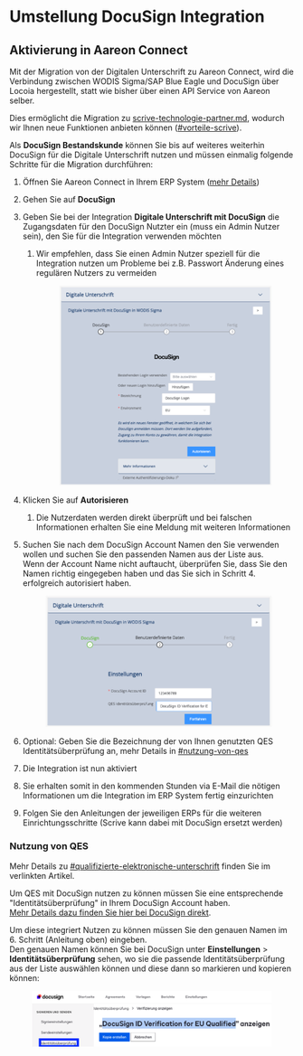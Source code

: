 # Umstellung DocuSign Integration

## Aktivierung in Aareon Connect

Mit der Migration von der Digitalen Unterschrift zu Aareon Connect, wird die Verbindung zwischen WODIS Sigma/SAP Blue Eagle und DocuSign über Locoia hergestellt, statt wie bisher über einen API Service von Aareon selber.

Dies ermöglicht die Migration zu [scrive-technologie-partner.md](scrive-technologie-partner.md "mention"), wodurch wir Ihnen neue Funktionen anbieten können ([#vorteile-scrive](scrive-technologie-partner.md#vorteile-scrive "mention")).

Als **DocuSign Bestandskunde** können Sie bis auf weiteres weiterhin DocuSign für die Digitale Unterschrift nutzen und müssen einmalig folgende Schritte für die Migration durchführen:

1. Öffnen Sie Aareon Connect in Ihrem ERP System ([mehr Details](../../#aareon-connect-per-video-verstehen))
2. Gehen Sie auf **DocuSign**
3. Geben Sie bei der Integration **Digitale Unterschrift mit DocuSign** die Zugangsdaten für den DocuSign Nutzter ein (muss ein Admin Nutzer sein), den Sie für die Integration verwenden möchten
   1.  Wir empfehlen, dass Sie einen Admin Nutzer speziell für die Integration nutzen um Probleme bei z.B. Passwort Änderung eines regulären Nutzers zu vermeiden

       <figure><img src="../../.gitbook/assets/image (2).png" alt=""><figcaption></figcaption></figure>
4. Klicken Sie auf **Autorisieren**
   1. Die Nutzerdaten werden direkt überprüft und bei falschen Informationen erhalten Sie eine Meldung mit weiteren Informationen
5.  Suchen Sie nach dem DocuSign Account Namen den Sie verwenden wollen und suchen Sie den passenden Namen aus der Liste aus.\
    Wenn der Account Name nicht auftaucht, überprüfen Sie, dass Sie den Namen richtig eingegeben haben und das Sie sich in Schritt 4. erfolgreich autorisiert haben.

    <figure><img src="../../.gitbook/assets/image.png" alt=""><figcaption></figcaption></figure>
6. Optional: Geben Sie die Bezeichnung der von Ihnen genutzten QES Identitätsüberprüfung an, mehr Details in [#nutzung-von-qes](umstellung-docusign-integration.md#nutzung-von-qes "mention")
7. Die Integration ist nun aktiviert
8. Sie erhalten somit in den kommenden Stunden via E-Mail die nötigen Informationen um die Integration im ERP System fertig einzurichten
9. Folgen Sie den Anleitungen der jeweiligen ERPs für die weiteren Einrichtungsschritte (Scrive kann dabei mit DocuSign ersetzt werden)

### Nutzung von QES

Mehr Details zu [#qualifizierte-elektronische-unterschrift](./#qualifizierte-elektronische-unterschrift "mention") finden Sie im verlinkten Artikel.

Um QES mit DocuSign nutzen zu können müssen Sie eine entsprechende "Identitätsüberprüfung" in Ihrem DocuSign Account haben.\
[Mehr Details dazu finden Sie hier bei DocuSign direkt](https://support.docusign.com/s/document-item?language=de\&rsc\_301=\&bundleId=pik1583277475390\&topicId=eya1583277454804.html&\_LANG=dede).

Um diese integriert Nutzen zu können müssen Sie den genauen Namen im 6. Schritt (Anleitung oben) eingeben.\
Den genauen Namen können Sie bei DocuSign unter **Einstellungen** > **Identitätsüberprüfung** sehen, wo sie die passende Identitätsüberprüfung aus der Liste auswählen können und diese dann so markieren und kopieren können:

<figure><img src="../../.gitbook/assets/Screenshot 2024-05-15 at 17.14.58.png" alt=""><figcaption></figcaption></figure>
